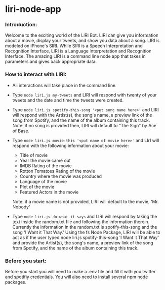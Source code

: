 # liri-node-app

### Introduction:
Welcome to the exciting world of the LIRI Bot. LIRI can give you information about a movie, display your tweets, and show you data about a song. LIRI is modeled on iPhone's SIRI. While SIRI is a Speech Interpretation and Recognition Interface, LIRI is a Language Interpretation and Recognition Interface. The amazing LIRI is a command line node app that takes in parameters and gives back appropriate data.

### How to interact with LIRI:
* All interactions will take place in the command line.
* Type `node liri.js my-tweets` and LIRI will respond with twenty of your tweets and the date and time the tweets were created.
* Type `node liri.js spotify-this-song '<put song name here>'` and LIRI will respond with the Artist(s), the song's name, a preview link of the song from Spotify, and the name of the album containing this track. Note: if no song is provided then, LIRI will default to "The Sign" by Ace of Base.
* Type `node liri.js movie-this '<put name of movie here>'` and LIrI will respond with the following information about your movie: 
    * Title of movie
    * Year the movie came out
    * IMDB Rating of the movie
    * Rotton Tomatoes Rating of the movie
    * Country where the movie was produced
    * Language of the movie
    * Plot of the movie
    * Featured Actors in the movie

    Note: if a movie name is not provided, LIRI will default to the movie, 'Mr. Nobody'
* Type `node liri.js do-what-it-says` and LIRI will respond by taking the text inside the random.txt file and following the information therein. Currently the information in the random.txt is spotify-this-song and the song 'I Want it That Way.'  Using the fs Node Package, LIRI will be able to act as if the user typed node liri.js spotify-this-song 'I Want it That Way' and provide the Artist(s), the song's name, a preview link of the song from Spotify, and the name of the album containing this track.

### Before you start:
Before you start you will need to make a .env file and fill it with you twitter and spotifiy credentials. You will also need to install several npm node packages.


